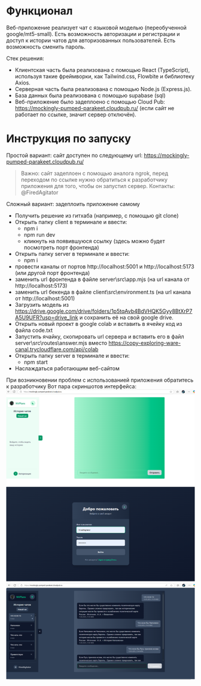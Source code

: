 # Функционал

Веб-приложение реализует чат c языковой моделью (переобученной google/mt5-small). Есть возможность авторизации и регистрации и доступ к истории чатов для авторизованных пользователей. Есть возможность сменить пароль.

Стек решения:

- Клиентская часть была реализована с помощью React (TypeScript), используя такие фреймворки, как Tailwind.css, Flowbite и библиотеку Axios.
- Серверная часть была реализована с помощью Node.js (Express.js).
- База данных была реализована с помощью supabase (sql)
- Веб-приложение было задеплоено с помощью Cloud Pub: https://mockingly-pumped-parakeet.cloudpub.ru/ (если сайт не работает по ссылке, значит сервер отключён).

# Инструкция по запуску

Простой вариант: сайт доступен по следующему url: https://mockingly-pumped-parakeet.cloudpub.ru/

> Важно: сайт задеплоен с помощью аналога ngrok, перед переходом по ссылке нужно обратиться к разработчику приложения для того, чтобы он запустил сервер. Контакты: @FiredAgitator

Сложный вариант: задеплоить приложение самому

- Получить решение из гитхаба (например, с помощью git clone)
- Открыть папку client в терминале и ввести:
  - npm i
  - npm run dev
  - кликнуть на появившуюся ссылку (здесь можно будет посмотреть порт фронтенда)
- Открыть папку server в терминале и ввести:
  - npm i
- провести каналы от портов http://localhost:5001 и http://localhost:5173 (или другой порт фронтенда)
- заменить url фронтенда в файле server\src\app.mjs (на url канала от http://localhost:5173)
- заменить url бекенда в файле client\src\environment.ts (на url канала от http://localhost:5001)
- Загрузить модель из https://drive.google.com/drive/folders/1p5tqAvb4BdVHQK5Gyy8BtXrP7A5U9UFR?usp=drive_link и сохранить её на свой google drive.
- Открыть новый проект в google colab и вставить в ячейку код из файла code.txt
- Запустить ячайку, скопировать url сервера и вставить его в файл server\src\routes\answer.mjs вместо https://copy-exploring-ware-canal.trycloudflare.com/api/colab
- Открыть папку server в терминале и ввести:
  - npm start
- Наслаждаться работающим веб-сайтом

При возникновении проблем с использованией приложения обратитесь к разработчику
Вот пара скриншотов интерфейса:
![screenshot 1](<Screenshot 2025-05-13 135146.png>)
![screenshot 2](<Screenshot 2025-05-13 135320.png>)
![screenshot 3](<Screenshot 2025-05-13 135516.png>)
